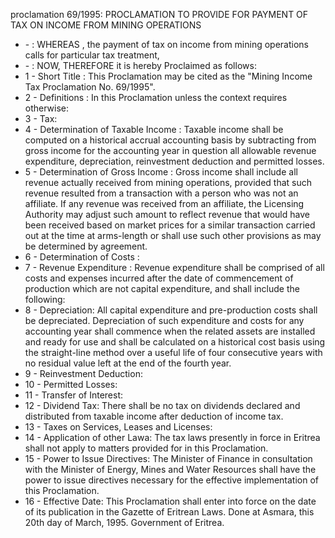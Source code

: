 proclamation 69&#x2F;1995: PROCLAMATION TO PROVIDE FOR PAYMENT OF TAX ON INCOME FROM MINING OPERATIONS  

<ul>
			<li> - : WHEREAS , the payment of tax on income from mining operations calls for particular tax treatment,  <ul>
			</ul></li>			<li> - : NOW, THEREFORE it is hereby Proclaimed as follows:  <ul>
			</ul></li>			<li>1 - Short Title  : This Proclamation may be cited as the &quot;Mining Income Tax Proclamation No. 69&#x2F;1995&quot;.  <ul>
			</ul></li>			<li>2 - Definitions : In this Proclamation unless the context requires otherwise:  <ul>
			</ul></li>			<li>3 - Tax: <ul>
			</ul></li>			<li>4 - Determination of Taxable Income  : Taxable income shall be computed on a historical accrual accounting basis by subtracting from gross income for the accounting year in question all allowable revenue expenditure, depreciation, reinvestment deduction and permitted losses.  <ul>
			</ul></li>			<li>5 - Determination of Gross Income  : Gross income shall include all revenue actually received from mining operations, provided that such revenue resulted from a transaction with a person who was not an affiliate.  If any revenue was received from an affiliate, the Licensing Authority may adjust such amount to reflect revenue that would have been received based on market prices for a similar transaction carried out at the time at arms-length or shall use such other provisions as may be determined by agreement.  <ul>
			</ul></li>			<li>6 - Determination of Costs  : <ul>
			</ul></li>			<li>7 - Revenue Expenditure  : Revenue expenditure shall be comprised of all costs and expenses incurred after the date of commencement of production which are not capital expenditure, and shall include the following:<ul>
			</ul></li>			<li>8 - Depreciation: All capital expenditure and pre-production costs shall be depreciated. Depreciation of such expenditure and costs for any accounting year shall commence when the related assets are installed and ready for use and shall be calculated on a historical cost basis using the straight-line method over a useful life of four consecutive years with no residual value left at the end of the fourth year.  <ul>
			</ul></li>			<li>9 - Reinvestment Deduction: <ul>
			</ul></li>			<li>10 - Permitted Losses: <ul>
			</ul></li>			<li>11 - Transfer of Interest: <ul>
			</ul></li>			<li>12 - Dividend Tax: There shall be no tax on dividends declared and distributed from taxable income after deduction of income tax.<ul>
			</ul></li>			<li>13 - Taxes on Services, Leases and Licenses: <ul>
			</ul></li>			<li>14 - Application of other Lawa: The tax laws presently in force in Eritrea shall not apply to matters provided for in this Proclamation.<ul>
			</ul></li>			<li>15 - Power to Issue Directives: The Minister of Finance in consultation with the Minister of Energy, Mines and Water Resources shall have the power to issue directives necessary for the effective implementation of this Proclamation.<ul>
			</ul></li>			<li>16 - Effective Date: This Proclamation shall enter into force on the date of its publication in the Gazette of Eritrean Laws. Done at Asmara, this 20th day of March, 1995. Government of Eritrea.<ul>
			</ul></li></ul>
